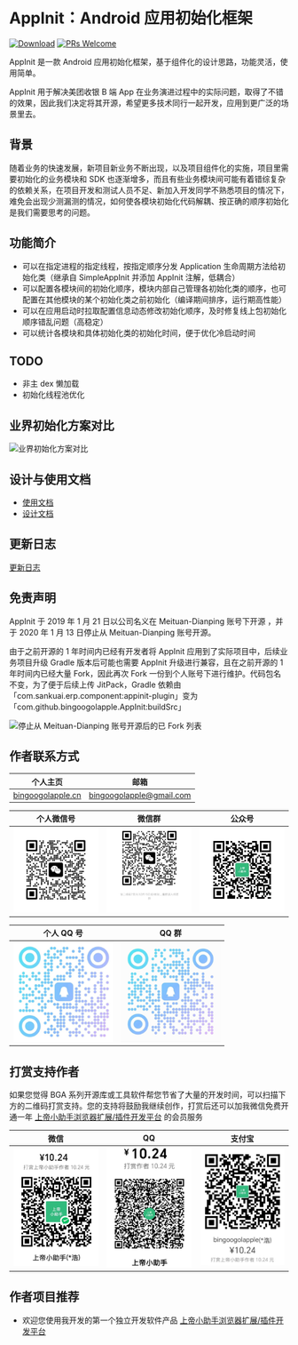 # AppInit：Android 应用初始化框架

[![Download](https://api.bintray.com/packages/bingoogolapple/maven/bga-appinit-plugin/images/download.svg)](https://bintray.com/bingoogolapple/maven/bga-appinit-plugin/_latestVersion)
[![PRs Welcome](https://img.shields.io/badge/PRs-welcome-brightgreen.svg)](https://github.com/bingoogolapple/AppInit/pulls)

AppInit 是一款 Android 应用初始化框架，基于组件化的设计思路，功能灵活，使用简单。

AppInit 用于解决美团收银 B 端 App 在业务演进过程中的实际问题，取得了不错的效果，因此我们决定将其开源，希望更多技术同行一起开发，应用到更广泛的场景里去。

## 背景

随着业务的快速发展，新项目新业务不断出现，以及项目组件化的实施，项目里需要初始化的业务模块和 SDK 也逐渐增多，而且有些业务模块间可能有着错综复杂的依赖关系，在项目开发和测试人员不足、新加入开发同学不熟悉项目的情况下，难免会出现少测漏测的情况，如何使各模块初始化代码解耦、按正确的顺序初始化是我们需要思考的问题。

## 功能简介

* 可以在指定进程的指定线程，按指定顺序分发 Application 生命周期方法给初始化类（继承自 SimpleAppInit 并添加 AppInit 注解，低耦合）
* 可以配置各模块间的初始化顺序，模块内部自己管理各初始化类的顺序，也可配置在其他模块的某个初始化类之前初始化（编译期间排序，运行期高性能）
* 可以在应用启动时拉取配置信息动态修改初始化顺序，及时修复线上包初始化顺序错乱问题（高稳定）
* 可以统计各模块和具体初始化类的初始化时间，便于优化冷启动时间

## TODO

* 非主 dex 懒加载
* 初始化线程池优化

## 业界初始化方案对比

![业界初始化方案对比](docs/imgs/comparison.png)

## 设计与使用文档

* [使用文档](docs/user-manual.md)
* [设计文档](docs/principle.md)

## 更新日志

[更新日志](CHANGELOG.md)

## 免责声明

AppInit 于 2019 年 1 月 21 日以公司名义在 Meituan-Dianping 账号下开源 ，并于 2020 年 1 月 13 日停止从 Meituan-Dianping 账号开源。

由于之前开源的 1 年时间内已经有开发者将 AppInit 应用到了实际项目中，后续业务项目升级 Gradle 版本后可能也需要 AppInit 升级进行兼容，且在之前开源的 1 年时间内已经大量 Fork，因此再次 Fork 一份到个人账号下进行维护。代码包名不变，为了便于后续上传 JitPack，Gradle 依赖由「com.sankuai.erp.component:appinit-plugin」变为「com.github.bingoogolapple.AppInit:buildSrc」

![停止从 Meituan-Dianping 账号开源后的已 Fork 列表](docs/imgs/disclaimer.png)

## 作者联系方式

| 个人主页 | 邮箱 |
| ------------- | ------------ |
| <a  href="https://www.bingoogolapple.cn" target="_blank">bingoogolapple.cn</a>  | <a href="mailto:bingoogolapple@gmail.com" target="_blank">bingoogolapple@gmail.com</a> |

| 个人微信号 | 微信群 | 公众号 |
| ------------ | ------------ | ------------ |
| <img width="180" alt="个人微信号" src="https://github.com/bingoogolapple/bga-god-assistant-config/raw/main/images/BGAQrCode.png"> | <img width="180" alt="微信群" src="https://github.com/bingoogolapple/bga-god-assistant-config/raw/main/images/WeChatGroup1QrCode.jpg"> | <img width="180" alt="公众号" src="https://github.com/bingoogolapple/bga-god-assistant-config/raw/main/images/GongZhongHao.png"> |

| 个人 QQ 号 | QQ 群 |
| ------------ | ------------ |
| <img width="180" alt="个人 QQ 号" src="https://github.com/bingoogolapple/bga-god-assistant-config/raw/main/images/BGAQQQrCode.jpg"> | <img width="180" alt="QQ 群" src="https://github.com/bingoogolapple/bga-god-assistant-config/raw/main/images/QQGroup1QrCode.jpg"> |

## 打赏支持作者

如果您觉得 BGA 系列开源库或工具软件帮您节省了大量的开发时间，可以扫描下方的二维码打赏支持。您的支持将鼓励我继续创作，打赏后还可以加我微信免费开通一年 [上帝小助手浏览器扩展/插件开发平台](https://github.com/bingoogolapple/bga-god-assistant-config) 的会员服务

| 微信 | QQ | 支付宝 |
| ------------- | ------------- | ------------- |
| <img width="180" alt="微信" src="https://github.com/bingoogolapple/bga-god-assistant-config/raw/main/images/donate-wechat.jpg"> | <img width="180" alt="QQ" src="https://github.com/bingoogolapple/bga-god-assistant-config/raw/main/images/donate-qq.jpg"> | <img width="180" alt="支付宝" src="https://github.com/bingoogolapple/bga-god-assistant-config/raw/main/images/donate-alipay.jpg"> |

## 作者项目推荐

* 欢迎您使用我开发的第一个独立开发软件产品 [上帝小助手浏览器扩展/插件开发平台](https://github.com/bingoogolapple/bga-god-assistant-config)
